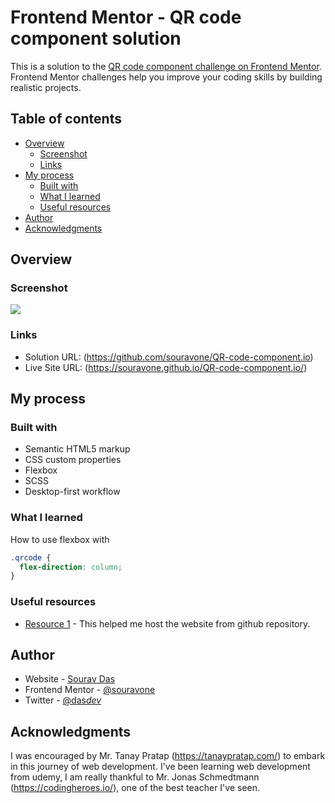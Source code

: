 # Frontend Mentor - QR code component solution

This is a solution to the [QR code component challenge on Frontend Mentor](https://www.frontendmentor.io/challenges/qr-code-component-iux_sIO_H). Frontend Mentor challenges help you improve your coding skills by building realistic projects.

## Table of contents

- [Overview](#overview)
  - [Screenshot](#screenshot)
  - [Links](#links)
- [My process](#my-process)
  - [Built with](#built-with)
  - [What I learned](#what-i-learned)
  - [Useful resources](#useful-resources)
- [Author](#author)
- [Acknowledgments](#acknowledgments)

## Overview

### Screenshot

![](.images\QR-code-component-screenshot.jpg)

### Links

- Solution URL: (https://github.com/souravone/QR-code-component.io)
- Live Site URL: (https://souravone.github.io/QR-code-component.io/)

## My process

### Built with

- Semantic HTML5 markup
- CSS custom properties
- Flexbox
- SCSS
- Desktop-first workflow

### What I learned

How to use flexbox with

```css
.qrcode {
  flex-direction: column;
}
```

### Useful resources

- [Resource 1](https://pages.github.com/) - This helped me host the website from github repository.

## Author

- Website - [Sourav Das](https://github.com/souravone)
- Frontend Mentor - [@souravone](https://www.frontendmentor.io/profile/souravone)
- Twitter - [@das*dev*](https://twitter.com/das_dev_)

## Acknowledgments

I was encouraged by Mr. Tanay Pratap (https://tanaypratap.com/) to embark in this journey of web development.
I've been learning web development from udemy, I am really thankful to Mr. Jonas Schmedtmann (https://codingheroes.io/), one of the best teacher I've seen.
